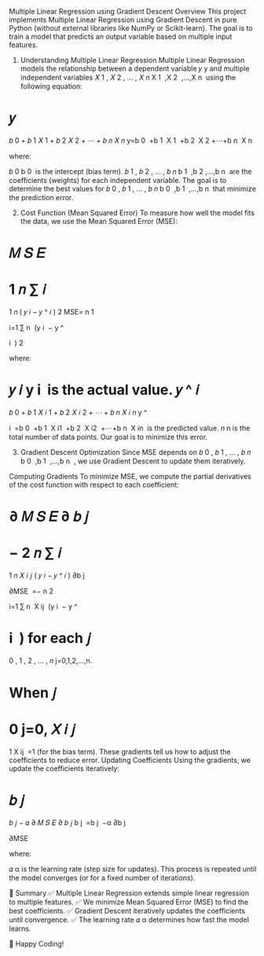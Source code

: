 Multiple Linear Regression using Gradient Descent
Overview
This project implements Multiple Linear Regression using Gradient Descent in pure Python (without external libraries like NumPy or Scikit-learn). The goal is to train a model that predicts an output variable based on multiple input features.

1. Understanding Multiple Linear Regression
Multiple Linear Regression models the relationship between a dependent variable 
𝑦
y and multiple independent variables 
𝑋
1
,
𝑋
2
,
…
,
𝑋
𝑛
X 
1
​
 ,X 
2
​
 ,…,X 
n
​
  using the following equation:

𝑦
=
𝑏
0
+
𝑏
1
𝑋
1
+
𝑏
2
𝑋
2
+
⋯
+
𝑏
𝑛
𝑋
𝑛
y=b 
0
​
 +b 
1
​
 X 
1
​
 +b 
2
​
 X 
2
​
 +⋯+b 
n
​
 X 
n
​
 
where:

𝑏
0
b 
0
​
  is the intercept (bias term).
𝑏
1
,
𝑏
2
,
…
,
𝑏
𝑛
b 
1
​
 ,b 
2
​
 ,…,b 
n
​
  are the coefficients (weights) for each independent variable.
The goal is to determine the best values for 
𝑏
0
,
𝑏
1
,
…
,
𝑏
𝑛
b 
0
​
 ,b 
1
​
 ,…,b 
n
​
  that minimize the prediction error.

2. Cost Function (Mean Squared Error)
To measure how well the model fits the data, we use the Mean Squared Error (MSE):

𝑀
𝑆
𝐸
=
1
𝑛
∑
𝑖
=
1
𝑛
(
𝑦
𝑖
−
𝑦
^
𝑖
)
2
MSE= 
n
1
​
  
i=1
∑
n
​
 (y 
i
​
 − 
y
^
​
  
i
​
 ) 
2
 
where:

𝑦
𝑖
y 
i
​
  is the actual value.
𝑦
^
𝑖
=
𝑏
0
+
𝑏
1
𝑋
𝑖
1
+
𝑏
2
𝑋
𝑖
2
+
⋯
+
𝑏
𝑛
𝑋
𝑖
𝑛
y
^
​
  
i
​
 =b 
0
​
 +b 
1
​
 X 
i1
​
 +b 
2
​
 X 
i2
​
 +⋯+b 
n
​
 X 
in
​
  is the predicted value.
𝑛
n is the total number of data points.
Our goal is to minimize this error.

3. Gradient Descent Optimization
Since MSE depends on 
𝑏
0
,
𝑏
1
,
…
,
𝑏
𝑛
b 
0
​
 ,b 
1
​
 ,…,b 
n
​
 , we use Gradient Descent to update them iteratively.

Computing Gradients
To minimize MSE, we compute the partial derivatives of the cost function with respect to each coefficient:

∂
𝑀
𝑆
𝐸
∂
𝑏
𝑗
=
−
2
𝑛
∑
𝑖
=
1
𝑛
𝑋
𝑖
𝑗
(
𝑦
𝑖
−
𝑦
^
𝑖
)
∂b 
j
​
 
∂MSE
​
 =− 
n
2
​
  
i=1
∑
n
​
 X 
ij
​
 (y 
i
​
 − 
y
^
​
  
i
​
 )
for each 
𝑗
=
0
,
1
,
2
,
…
,
𝑛
j=0,1,2,…,n.

When 
𝑗
=
0
j=0, 
𝑋
𝑖
𝑗
=
1
X 
ij
​
 =1 (for the bias term).
These gradients tell us how to adjust the coefficients to reduce error.
Updating Coefficients
Using the gradients, we update the coefficients iteratively:

𝑏
𝑗
=
𝑏
𝑗
−
𝛼
∂
𝑀
𝑆
𝐸
∂
𝑏
𝑗
b 
j
​
 =b 
j
​
 −α 
∂b 
j
​
 
∂MSE
​
 
where:

𝛼
α is the learning rate (step size for updates).
This process is repeated until the model converges (or for a fixed number of iterations).

📌 Summary
✅ Multiple Linear Regression extends simple linear regression to multiple features.
✅ We minimize Mean Squared Error (MSE) to find the best coefficients.
✅ Gradient Descent iteratively updates the coefficients until convergence.
✅ The learning rate 
𝛼
α determines how fast the model learns.

🚀 Happy Coding!

